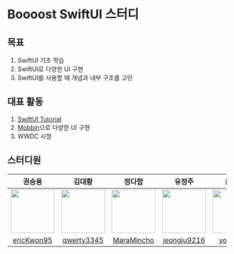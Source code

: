 # Boooost SwiftUI 스터디

## 목표
1. SwiftUI 기초 학습
2. SwiftUI로 다양한 UI 구현
3. SwiftUI를 사용할 때 개념과 내부 구조를 고민

## 대표 활동
1. [SwiftUI Tutorial](https://developer.apple.com/tutorials/swiftui)
2. [Mobbin](https://mobbin.com/browse/ios/apps)으로 다양한 UI 구현
3. WWDC 시청

## 스터디원
| 권승용 | 김대황 | 정다함 | 유정주 | 윤동주 | 이준복 | 
| :--: | :--: | :--: | :--: | :--: | :--: |
| <a href="https://github.com/ericKwon95"><img src="https://avatars.githubusercontent.com/u/22342277?v=4" width="100"> | <a href="https://github.com/qwerty3345"><img src="https://avatars.githubusercontent.com/u/59835351?v=4" width="100"> | <a href="https://github.com/MaraMincho"><img src="https://avatars.githubusercontent.com/u/103064352?v=4" width="100"> | <a href="https://github.com/jeongju9216"><img src="https://avatars.githubusercontent.com/u/89075274?v=4" width="100"> | <a href="https://github.com/yoondj98"><img src="https://avatars.githubusercontent.com/u/54929503?v=4" width="100"> | <a href="https://github.com/junbok97"><img src="https://avatars.githubusercontent.com/u/71696675?v=4" width="100"> |
| [ericKwon95](https://github.com/ericKwon95) | [qwerty3345](https://github.com/qwerty3345) | [MaraMincho](https://github.com/MaraMincho) | [jeongju9216](https://github.com/jeongju9216) | [yoondj98](https://github.com/yoondj98) | [junbok97](https://github.com/junbok97) |
